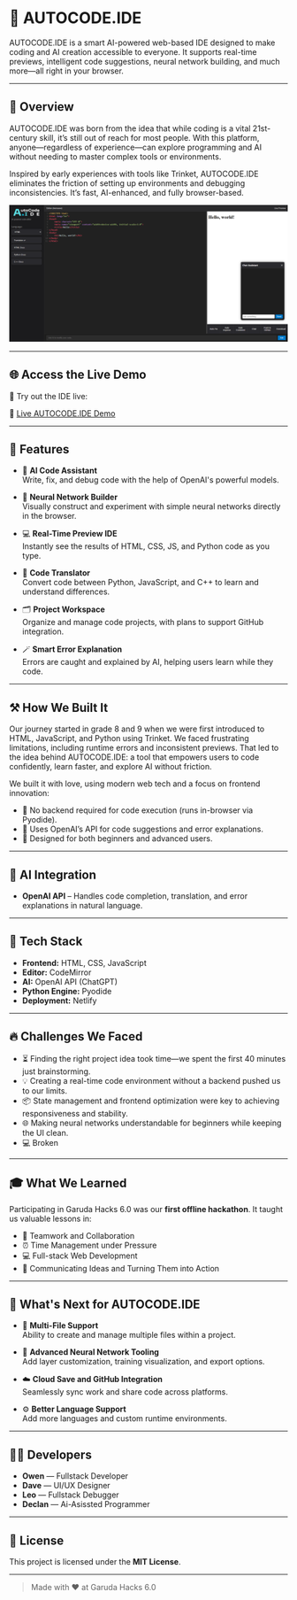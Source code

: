 # 🚀 AUTOCODE.IDE


AUTOCODE.IDE is a smart AI-powered web-based IDE designed to make coding and AI creation accessible to everyone. It supports real-time previews, intelligent code suggestions, neural network building, and much more—all right in your browser.

---

## 📱 Overview

AUTOCODE.IDE was born from the idea that while coding is a vital 21st-century skill, it’s still out of reach for most people. With this platform, anyone—regardless of experience—can explore programming and AI without needing to master complex tools or environments.

Inspired by early experiences with tools like Trinket, AUTOCODE.IDE eliminates the friction of setting up environments and debugging inconsistencies. It’s fast, AI-enhanced, and fully browser-based.

![AUTOCODE IDE Demo](editordemo.png)

---


## 🌐 Access the Live Demo

🚀 Try out the IDE live:

🔗 [Live AUTOCODE.IDE Demo](https://genuine-strudel-dc4dc3.netlify.app)

---

## 🚀 Features

- 🤖 **AI Code Assistant**  
  Write, fix, and debug code with the help of OpenAI's powerful models.

- 🧠 **Neural Network Builder**  
  Visually construct and experiment with simple neural networks directly in the browser.

- 💻 **Real-Time Preview IDE**  
  Instantly see the results of HTML, CSS, JS, and Python code as you type.

- 🔄 **Code Translator**  
  Convert code between Python, JavaScript, and C++ to learn and understand differences.

- 🗂️ **Project Workspace**  
  Organize and manage code projects, with plans to support GitHub integration.

- 🪄 **Smart Error Explanation**  
  Errors are caught and explained by AI, helping users learn while they code.

---

## ⚒️ How We Built It

Our journey started in grade 8 and 9 when we were first introduced to HTML, JavaScript, and Python using Trinket. We faced frustrating limitations, including runtime errors and inconsistent previews. That led to the idea behind AUTOCODE.IDE: a tool that empowers users to code confidently, learn faster, and explore AI without friction.

We built it with love, using modern web tech and a focus on frontend innovation:

- 🔹 No backend required for code execution (runs in-browser via Pyodide).
- 🔹 Uses OpenAI’s API for code suggestions and error explanations.
- 🔹 Designed for both beginners and advanced users.

---

## 🧠 AI Integration

- **OpenAI API** – Handles code completion, translation, and error explanations in natural language.

---

## 🔧 Tech Stack

- **Frontend:** HTML, CSS, JavaScript
- **Editor:** CodeMirror
- **AI:** OpenAI API (ChatGPT)
- **Python Engine:** Pyodide
- **Deployment:** Netlify

---

## 🔥 Challenges We Faced

- ⏳ Finding the right project idea took time—we spent the first 40 minutes just brainstorming.
- 💡 Creating a real-time code environment without a backend pushed us to our limits.
- 📦 State management and frontend optimization were key to achieving responsiveness and stability.
- 🌐 Making neural networks understandable for beginners while keeping the UI clean.
- 💻 Broken 

---

## 🎓 What We Learned

Participating in Garuda Hacks 6.0 was our **first offline hackathon**. It taught us valuable lessons in:

- 👥 Teamwork and Collaboration  
- ⏰ Time Management under Pressure  
- 💻 Full-stack Web Development  
- 🤝 Communicating Ideas and Turning Them into Action  

---

## 🔮 What's Next for AUTOCODE.IDE

- 📁 **Multi-File Support**  
  Ability to create and manage multiple files within a project.

- 🧠 **Advanced Neural Network Tooling**  
  Add layer customization, training visualization, and export options.

- ☁️ **Cloud Save and GitHub Integration**  
  Seamlessly sync work and share code across platforms.

- ⚙️ **Better Language Support**  
  Add more languages and custom runtime environments.

---

## 👨‍💻 Developers

- **Owen** — Fullstack Developer
- **Dave** — UI/UX Designer
- **Leo** — Fullstack Debugger
- **Declan** — Ai-Asissted Programmer  

---

## 🔧 License

This project is licensed under the **MIT License**.

---

> Made with ❤️ at Garuda Hacks 6.0

